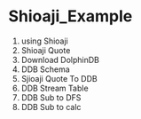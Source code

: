 # Shioaji_Example

1. using Shioaji
2. Shioaji Quote
3. Download DolphinDB
4. DDB Schema
5. Sjioaji Quote To DDB
6. DDB Stream Table
7. DDB Sub to DFS
8. DDB Sub to calc